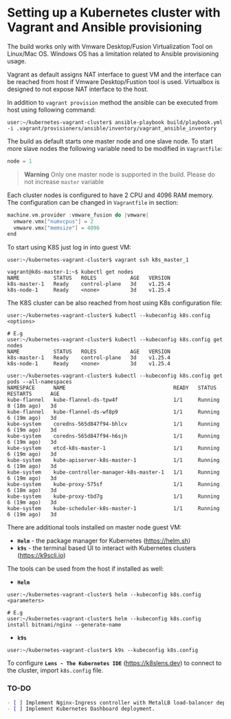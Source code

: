 # Setting up a Kubernetes cluster with Vagrant and Ansible provisioning

The build works only with Vmware Desktop/Fusion Virtualization Tool on Linux/Mac OS. Windows OS has a limitation related to Ansible provisioning usage.

Vagrant as default assigns NAT interface to guest VM and the interface can be reached from host if Vmware Desktop/Fustion tool is used. Virtualbox is designed to not expose NAT interface to the host. 

In addition to `vagrant provision` method the ansible can be executed from host using following command:

```console
user:~/kubernetes-vagrant-cluster$ ansible-playbook build/playbook.yml -i .vagrant/provisioners/ansible/inventory/vagrant_ansible_inventory
```

The build as default starts one master node and one slave node. To start more slave nodes the following variable need to be modified in `Vagrantfile`:
```C
node = 1
```

> **Warning**
>  Only one master node is supported in the build. Please do not increase `master` variable

Each cluster nodes is configured to have 2 CPU and 4096 RAM memory. The configuration can be changed in `Vagrantfile` in section:

```C
machine.vm.provider :vmware_fusion do |vmware|
  vmware.vmx["numvcpus"] = 2
  vmware.vmx["memsize"] = 4096
end
```

To start using K8S just log in into guest VM:

```console
user:~/kubernetes-vagrant-cluster$ vagrant ssh k8s_master_1

vagrant@k8s-master-1:~$ kubectl get nodes
NAME           STATUS   ROLES           AGE   VERSION
k8s-master-1   Ready    control-plane   3d    v1.25.4
k8s-node-1     Ready    <none>          3d    v1.25.4
```

The K8S cluster can be also reached from host using K8s configuration file:

```console
user:~/kubernetes-vagrant-cluster$ kubectl --kubeconfig k8s.config <options>

# E.g
user:~/kubernetes-vagrant-cluster$ kubectl --kubeconfig k8s.config get nodes
NAME           STATUS   ROLES           AGE   VERSION
k8s-master-1   Ready    control-plane   3d    v1.25.4
k8s-node-1     Ready    <none>          3d    v1.25.4

user:~/kubernetes-vagrant-cluster$ kubectl --kubeconfig k8s.config get pods --all-namespaces
NAMESPACE      NAME                                   READY   STATUS    RESTARTS      AGE
kube-flannel   kube-flannel-ds-tpw4f                  1/1     Running   8 (18m ago)   3d
kube-flannel   kube-flannel-ds-wf8p9                  1/1     Running   6 (19m ago)   3d
kube-system    coredns-565d847f94-bhlcv               1/1     Running   6 (19m ago)   3d
kube-system    coredns-565d847f94-h6sjh               1/1     Running   6 (19m ago)   3d
kube-system    etcd-k8s-master-1                      1/1     Running   6 (19m ago)   3d
kube-system    kube-apiserver-k8s-master-1            1/1     Running   6 (19m ago)   3d
kube-system    kube-controller-manager-k8s-master-1   1/1     Running   6 (19m ago)   3d
kube-system    kube-proxy-575sf                       1/1     Running   6 (18m ago)   3d
kube-system    kube-proxy-tbd7g                       1/1     Running   6 (19m ago)   3d
kube-system    kube-scheduler-k8s-master-1            1/1     Running   6 (19m ago)   3d
```

There are additional tools installed on master node guest VM:
- **`Helm`** - the package manager for Kubernetes (https://helm.sh)
- **`k9s`** -  the terminal based UI to interact with Kubernetes clusters (https://k9scli.io)

The tools can be used from the host if installed as well:
* **`Helm`**
```console
user:~/kubernetes-vagrant-cluster$ helm --kubeconfig k8s.config <parameters>

# E.g
user:~/kubernetes-vagrant-cluster$ helm --kubeconfig k8s.config install bitnami/nginx --generate-name
```

* **`k9s`**
```console
user:~/kubernetes-vagrant-cluster$ k9s --kubeconfig k8s.config
```

To configure **`Lens - The Kubernetes IDE`** (https://k8slens.dev) to connect to the cluster, import `k8s.config` file.

### TO-DO 
```markdown
- [ ] Implement Nginx-Ingress controller with MetalLB load-balancer deployment.
- [ ] Implement Kubernetes Dashboard deployment.
```
